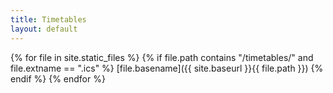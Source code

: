 ```yaml
---
title: Timetables
layout: default
---
```


{% for file in site.static_files %}
    {% if file.path contains "/timetables/" and file.extname == ".ics" %}
        [file.basename]({{ site.baseurl }}{{ file.path }})
    {% endif %}
{% endfor %}